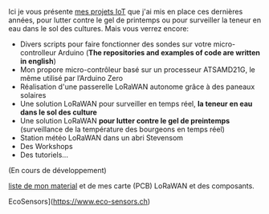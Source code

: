 Ici je vous présente [mes projets IoT](https://github.com/ecosensors/ecosensors/tree/main/Projets) que j'ai mis en place ces dernières années, pour lutter contre le gel de printemps ou pour surveiller la teneur en eau dans le sol des cultures. Mais vous verrez encore:

* Divers scripts pour faire fonctionner des sondes sur votre micro-controlleur Arduino (**The repositories and examples of code are written in english**)
* Mon propore micro-contrôleur basé sur un processeur ATSAMD21G, le même utilisé par l’Arduino Zero
* Réalisation d'une passerelle LoRaWAN autonome grâce à des paneaux solaires
* Une solution LoRaWAN pour surveiller en temps réel, **la teneur en eau dans le sol des culture**
* Une solution LoRaWAN **pour lutter contre le gel de preintemps** (surveillance de la température des bourgeons en temps réel)
* Station météo LoRaWAN dans un abri Stevensom
* Des Workshops
* Des tutoriels...

(En cours de développement)

[liste de mon material](https://github.com/ecosensors/ecosensors/tree/main/Mat%C3%A9riels) et de mes carte (PCB) LoRaWAN et des composants.

EcoSensors](https://www.eco-sensors.ch)
